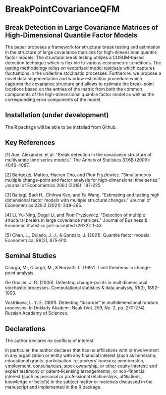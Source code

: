 # BreakPointCovarianceQFM

## Break Detection in Large Covariance Matrices of High-Dimensional Quantile Factor Models

The paper proposes a framework for structural break testing and estimation in the structure of large covariance matrices for high-dimensional quantile factor models. The structural break testing utilizes a CUSUM-based detection technique which is flexible to various econometric conditions. The testing methodology relies on vectorized model residuals which captures fluctuations in the underline stochastic processes. Furtherore, we propose a novel data segementation and window estimation procedure which captures the covariance structure and allows to estimate the break-point locations based on the entries of the matrix from both the common components of the high-dimensional quantile factor model as well as the corresponding error components of the model. 

## Installation (under development)

The R package will be able to be installed from Github.

## Key References

[1] Aue, Alexander, et al. "Break detection in the covariance structure of multivariate time series models." The Annals of Statistics 37.6B (2009): 4046-4087.

[2] Barigozzi, Matteo, Haeran Cho, and Piotr Fryzlewicz. "Simultaneous multiple change-point and factor analysis for high-dimensional time series." Journal of Econometrics 206.1 (2018): 187-225.

[3] Baltagi, Badi H., Chihwa Kao, and Fa Wang. "Estimating and testing high dimensional factor models with multiple structural changes." Journal of Econometrics 220.2 (2021): 349-365.

[4] Li, Yu-Ning, Degui Li, and Piotr Fryzlewicz. "Detection of multiple structural breaks in large covariance matrices." Journal of Business & Economic Statistics just-accepted (2022): 1-43.

[5] Chen, L., Dolado, J. J., & Gonzalo, J. (2021). Quantile factor models. Econometrica, 89(2), 875-910.

## Seminal Studies

Csörgö, M., Csörgö, M., & Horváth, L. (1997). Limit theorems in change-point analysis.

De Gooijer, J. G. (2006). Detecting change-points in multidimensional stochastic processes. Computational statistics & data analysis, 51(3), 1892-1903.

Vostrikova, L. Y. E. (1981). Detecting “disorder” in multidimensional random processes. In Doklady Akademii Nauk (Vol. 259, No. 2, pp. 270-274). Russian Academy of Sciences.


## Declarations

The author declares no conflicts of interest. 

In particular, the author declares that has no affiliations with or involvement in any organization or entity with any financial interest (such as honoraria; educational grants; participation in speakers’ bureaus; membership, employment, consultancies, stock ownership, or other equity interest; and expert testimony or patent-licensing arrangements), or non-financial interest (such as personal or professional relationships, affiliations, knowledge or beliefs) in the subject matter or materials discussed in the manuscript and implemented in the R package.
